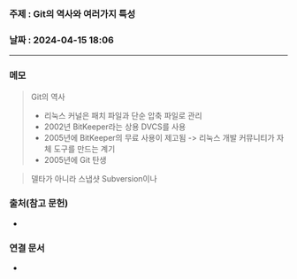 ### 주제 : Git의 역사와 여러가지 특성

### 날짜 : 2024-04-15 18:06
----
### 메모
> Git의 역사
> 	- 리눅스 커널은 패치 파일과 단순 압축 파일로 관리
> 	- 2002년 BitKeeper라는 상용 DVCS를 사용
> 	- 2005년에 BitKeeper의 무료 사용이 제고됨 -> 리눅스 개발 커뮤니티가 자체 도구를 만드는 계기
> 	- 2005년에 Git 탄생

> 델타가 아니라 스냅샷
> 	Subversion이나 

### 출처(참고 문헌)
-

### 연결 문서
-

